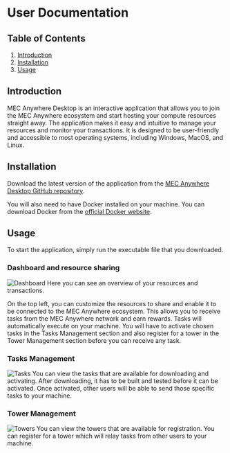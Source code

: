 # User Documentation

## Table of Contents
1. [Introduction](#introduction)
2. [Installation](#installation)
3. [Usage](#usage)

## Introduction
MEC Anywhere Desktop is an interactive application that allows you to join the MEC Anywhere ecosystem and start hosting your compute resources straight away. The application makes it easy and intuitive to manage your resources and monitor your transactions. It is designed to be user-friendly and accessible to most operating systems, including Windows, MacOS, and Linux.

## Installation
Download the latest version of the application from the [MEC Anywhere Desktop GitHub repository](https://github.com/sbip-sg/mec_anywhere_desktop/releases).

You will also need to have Docker installed on your machine. You can download Docker from the [official Docker website](https://www.docker.com/get-started).

## Usage
To start the application, simply run the executable file that you downloaded. 

### Dashboard and resource sharing
![Dashboard](images/dashboard.png)
Here you can see an overview of your resources and transactions. 

On the top left, you can customize the resources to share and enable it to be connected to the MEC Anywhere ecosystem. This allows you to receive tasks from the MEC Anywhere network and earn rewards. Tasks will automatically execute on your machine. You will have to activate chosen tasks in the Tasks Management section and also register for a tower in the Tower Management section before you can receive any task.

### Tasks Management
![Tasks](images/tasks.png)
You can view the tasks that are available for downloading and activating. After downloading, it has to be built and tested before it can be activated. Once activated, other users will be able to send those specific tasks to your machine.

### Tower Management
![Towers](images/towers.png)
You can view the towers that are available for registration. You can register for a tower which will relay tasks from other users to your machine.
